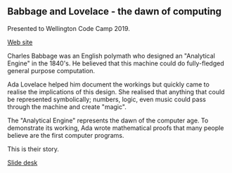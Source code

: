 ## Babbage and Lovelace - the dawn of computing

Presented to Wellington Code Camp 2019.

[Web site](https://www.codecampwellington.nz/)

Charles Babbage was an English polymath who designed an "Analytical Engine" in the 1840's. He believed that this machine
could do fully-fledged general purpose computation. 

Ada Lovelace helped him document the workings but quickly came to realise the implications of this design. She realised 
that anything that could be represented symbolically; numbers, logic, even music could pass through the machine and create 
"magic".

The "Analytical Engine" represents the dawn of the computer age. To demonstrate its working, Ada wrote mathematical proofs
that many people believe are the first computer programs.

This is their story.

[Slide desk]()


